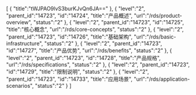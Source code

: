 [
	{
		"title":"tWJPAO9lvS3burKJvQn6JA=="
	},
	{
		"level":"2",
		"parent_id":"14723",
		"id":"14724",
		"title":"产品概述",
		"url":"/rds/product-overview",
		"status":"2"
	},
	{
		"level":"2",
		"parent_id":"14723",
		"id":"14725",
		"title":"核心概念",
		"url":"/rds/core-concepts",
		"status":"2"
	},
	{
		"level":"2",
		"parent_id":"14723",
		"id":"14726",
		"title":"基础架构",
		"url":"/rds/basic-infrastructure",
		"status":"2"
	},
	{
		"level":"2",
		"parent_id":"14723",
		"id":"14727",
		"title":"产品优势",
		"url":"/rds/benefits",
		"status":"2"
	},
	{
		"level":"2",
		"parent_id":"14723",
		"id":"14728",
		"title":"产品规格",
		"url":"/rds/specifications",
		"status":"2"
	},
	{
		"level":"2",
		"parent_id":"14723",
		"id":"14729",
		"title":"限制说明",
		"status":"2"
	},
	{
		"level":"2",
		"parent_id":"14723",
		"id":"14733",
		"title":"应用场景",
		"url":"/rds/application-scenarios",
		"status":"2"
	}
]